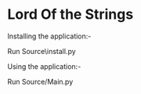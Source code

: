 # Lord Of the Strings

Installing the application:-

Run Source\install.py

Using the application:-

Run Source/Main.py

